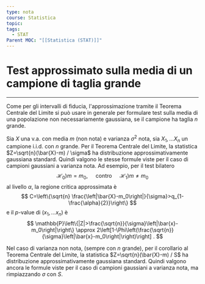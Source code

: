 ```yaml
---
type: nota
course: Statistica
topic: 
tags:
  - STAT
Parent MOC: "[[Statistica (STAT)]]"
---
```

# Test approssimato sulla media di un campione di taglia grande
---
Come per gli intervalli di fiducia, l'approssimazione tramite il Teorema Centrale del Limite si può usare in generale per formulare test sulla media di una popolazione non necessariamente gaussiana, se il campione ha taglia $n$ grande.

Sia $X$ una v.a. con media $m$ (non nota) e varianza $\sigma^2$ nota, sia $X_1, \ldots X_n$ un campione i.i.d. con $n$ grande. Per il Teorema Centrale del Limite, la statistica $Z=\sqrt{n}(\bar{X}-m) / \sigma$ ha distribuzione approssimativamente gaussiana standard. Quindi valgono le stesse formule viste per il caso di campioni gaussiani a varianza nota. Ad esempio, per il test bilatero
$$
\left.\left.\mathscr{H}_0\right) m=m_0, \quad \text { contro } \quad \mathscr{H}_1\right) m \neq m_0
$$
al livello $\alpha$, la regione critica approssimata è
$$
C=\left\{\sqrt{n} \frac{\left|\bar{X}-m_0\right|}{\sigma}>q_{1-\frac{\alpha}{2}}\right\}
$$
e il $p$-value di $\left(x_1, \ldots x_n\right)$ è
$$
\mathbb{P}\left\{|Z|>\frac{\sqrt{n}}{\sigma}\left|\bar{x}-m_0\right|\right\} \approx 2\left[1-\Phi\left(\frac{\sqrt{n}}{\sigma}\left|\bar{x}-m_0\right|\right)\right] .
$$

Nel caso di varianza non nota, (sempre con $n$ grande), per il corollario al Teorema Centrale del Limite, la statistica $Z=\sqrt{n}(\bar{X}-m) / S$ ha distribuzione approssimativamente gaussiana standard. Quindi valgono ancora le formule viste per il caso di campioni gaussiani a varianza nota, ma rimpiazzando $\sigma$ con $S$.